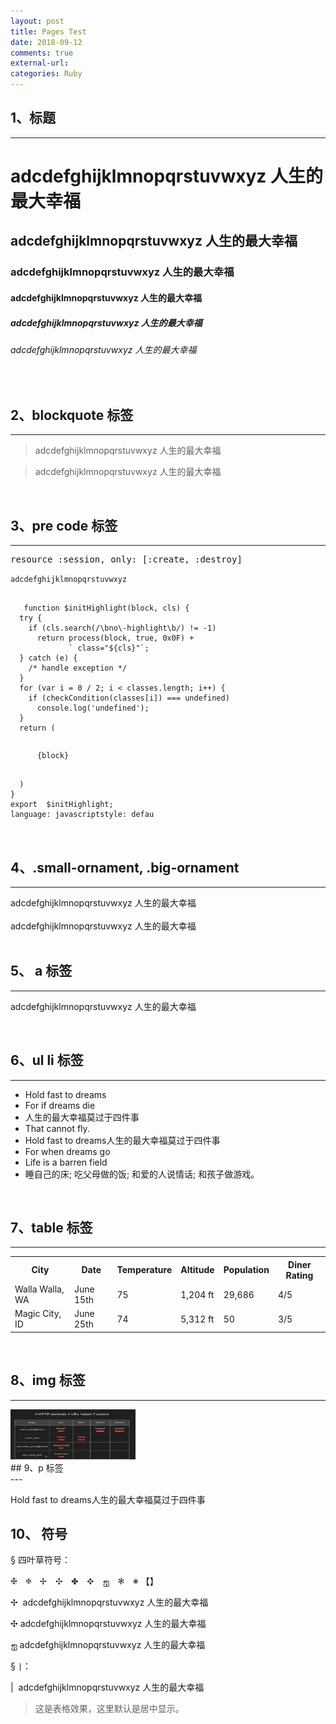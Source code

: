 ```yaml
---
layout: post
title: Pages Test
date: 2018-09-12
comments: true
external-url:
categories: Ruby
---
```




## 1、标题
---

<h1>  adcdefghijklmnopqrstuvwxyz 人生的最大幸福 </h1>

<h2>  adcdefghijklmnopqrstuvwxyz 人生的最大幸福 </h2>

<h3>  adcdefghijklmnopqrstuvwxyz 人生的最大幸福 </h3>

<h4>  adcdefghijklmnopqrstuvwxyz 人生的最大幸福 </h4>

<h5>  adcdefghijklmnopqrstuvwxyz 人生的最大幸福 </h5>

<h6>  adcdefghijklmnopqrstuvwxyz 人生的最大幸福 </h6>


<br>

## 2、blockquote 标签
---


<blockquote>adcdefghijklmnopqrstuvwxyz 人生的最大幸福</blockquote>

>adcdefghijklmnopqrstuvwxyz 人生的最大幸福 

<br>


## 3、pre code 标签
---

<pre>
resource :session, only: [:create, :destroy]	
</pre>

<code>adcdefghijklmnopqrstuvwxyz</code>

<pre>
  <code class="javascript">
   function $initHighlight(block, cls) {
  try {
    if (cls.search(/\bno\-highlight\b/) != -1)
      return process(block, true, 0x0F) +
             ` class="${cls}"`;
  } catch (e) {
    /* handle exception */
  }
  for (var i = 0 / 2; i < classes.length; i++) {
    if (checkCondition(classes[i]) === undefined)
      console.log('undefined');
  }
  return (
    <div>
      <web-component>{block}</web-component>
    </div>
  )
}
export  $initHighlight;
language: javascriptstyle: defau 

  </code>
</pre>

## 4、.small-ornament, .big-ornament<br>
---

<div class="small-ornament">
adcdefghijklmnopqrstuvwxyz 人生的最大幸福	
</div>
<br>
<div class="big-ornament">
adcdefghijklmnopqrstuvwxyz 人生的最大幸福	
</div>


<br>

## 5、 a 标签<br>
---


<a>adcdefghijklmnopqrstuvwxyz 人生的最大幸福</a>

<br>

## 6、ul li 标签
---
<ul>
  <li>Hold fast to dreams</li>
  <li>For if dreams die</li>
  <li>人生的最大幸福莫过于四件事</li>
  <li>That cannot fly.</li>
  <li>Hold fast to dreams人生的最大幸福莫过于四件事</li>
  <li>For when dreams go</li>
  <li>Life is a barren field</li>
  <li>睡自己的床; 吃父母做的饭; 和爱的人说情话; 和孩子做游戏。</li>
</ul>

<br>

## 7、table 标签
---
<table>
      <tr>
         <th>City</th>
         <th>Date</th>
         <th>Temperature</th>
         <th>Altitude</th>
         <th>Population</th>
         <th>Diner Rating</th>
      </tr>
      <tr>
         <td>Walla Walla, WA</td>
         <td>June 15th</td>
         <td>75</td>
         <td>1,204 ft</td>
         <td>29,686</td>
         <td>4/5</td>
      </tr>
      <tr>
         <td>Magic City, ID</td>
         <td>June 25th</td>
         <td>74</td>
         <td>5,312 ft</td>
         <td>50</td>
         <td>3/5</td>
      </tr>
   </table>


<br>

## 8、img 标签<br>
---

<img src="/image/routes.jpg" alt="Het meisje met de parel" width="200px" height="80px" style="margin:0"> 

<br>
## 9、p 标签<br>
---

<p>Hold fast to dreams人生的最大幸福莫过于四件事</p>


## 10、  符号 

&sect;&nbsp;四叶草符号：

❈　✠　✢　✣　✤　✥　ஐ　❃　※ 【】

✢&nbsp; adcdefghijklmnopqrstuvwxyz 人生的最大幸福 

✣ adcdefghijklmnopqrstuvwxyz 人生的最大幸福

ஐ adcdefghijklmnopqrstuvwxyz 人生的最大幸福

&sect;&nbsp;`|`：


|&nbsp; adcdefghijklmnopqrstuvwxyz 人生的最大幸福

>这是表格效果，这里默认是居中显示。

